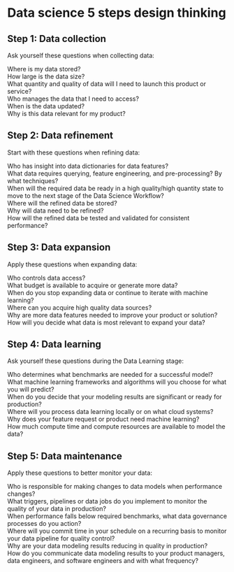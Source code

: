 # Data science 5 steps design thinking

## Step 1: Data collection

Ask yourself these questions when collecting data:

Where is my data stored?  <br/>
How large is the data size?<br/>
What quantity and quality of data will I need to launch this product or service?<br/>
Who manages the data that I need to access?<br/>
When is the data updated?<br/>
Why is this data relevant for my product?<br/>

## Step 2: Data refinement

Start with these questions when refining data:

Who has insight into data dictionaries for data features?<br/>
What data requires querying, feature engineering, and pre-processing? By what techniques?<br/>
When will the required data be ready in a high quality/high quantity state to move to the next stage of the Data Science Workflow?<br/>
Where will the refined data be stored?<br/>
Why will data need to be refined?<br/>
How will the refined data be tested and validated for consistent performance?<br/>

## Step 3: Data expansion 

Apply these questions when expanding data:

Who controls data access?<br/>
What budget is available to acquire or generate more data?<br/>
When do you stop expanding data or continue to iterate with machine learning?<br/>
Where can you acquire high quality data sources?<br/>
Why are more data features needed to improve your product or solution?<br/>
How will you decide what data is most relevant to expand your data?<br/>

## Step 4: Data learning 

Ask yourself these questions during the Data Learning stage:

Who determines what benchmarks are needed for a successful model?<br/>
What machine learning frameworks and algorithms will you choose for what you will predict?<br/>
When do you decide that your modeling results are significant or ready for production?<br/>
Where will you process data learning locally or on what cloud systems?<br/>
Why does your feature request or product need machine learning?<br/>
How much compute time and compute resources are available to model the data?<br/>

## Step 5: Data maintenance

Apply these questions to better monitor your data:

Who is responsible for making changes to data models when performance changes?<br/>
What triggers, pipelines or data jobs do you implement to monitor the quality of your data in production?<br/>
When performance falls below required benchmarks, what data governance processes do you action?<br/>
Where will you commit time in your schedule on a recurring basis to monitor your data pipeline for quality control?<br/>
Why are your data modeling results reducing in quality in production?<br/>
How do you communicate data modeling results to your product managers, data engineers, and software engineers and with what frequency?<br/>
